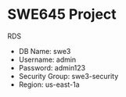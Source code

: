 # SWE645 Project

RDS
* DB Name: swe3
* Username: admin
* Password: admin123
* Security Group: swe3-security
* Region: us-east-1a